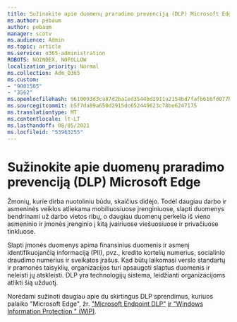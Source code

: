 ```yaml
---
title: Sužinokite apie duomenų praradimo prevenciją (DLP) Microsoft Edge
ms.author: pebaum
author: pebaum
manager: scotv
ms.audience: Admin
ms.topic: article
ms.service: o365-administration
ROBOTS: NOINDEX, NOFOLLOW
localization_priority: Normal
ms.collection: Adm_O365
ms.custom:
- "9001505"
- "3562"
ms.openlocfilehash: 9610093d3ca87d2ba1ed3544bd2911a2154bd7fafb616fd077b42d5cce6c49fb
ms.sourcegitcommit: b5f7da89a650d2915dc652449623c78be6247175
ms.translationtype: MT
ms.contentlocale: lt-LT
ms.lasthandoff: 08/05/2021
ms.locfileid: "53963255"
---
```

# <a name="learn-about-data-loss-prevention-dlp-in-microsoft-edge"></a>Sužinokite apie duomenų praradimo prevenciją (DLP) Microsoft Edge

Žmonių, kurie dirba nuotoliniu būdu, skaičius didėjo. Todėl daugiau darbo ir asmeninės veiklos atliekama mobiliuosiuose įrenginiuose, slapti duomenys bendrinami už darbo vietos ribų, o daugiau duomenų perkelia iš vieno asmeninio ir įmonės įrenginio į kitą įvairiuose viešuosiuose ir privačiuose tinkluose.

Slapti įmonės duomenys apima finansinius duomenis ir asmenį identifikuojančią informaciją (PII), pvz., kredito kortelių numerius, socialinio draudimo numerius ir sveikatos įrašus. Kad būtų laikomasi verslo standartų ir pramonės taisyklių, organizacijos turi apsaugoti slaptus duomenis ir neleisti jų atskleisti. DLP yra technologijų sistema, leidžianti organizacijoms atlikti šią užduotį.

Norėdami sužinoti daugiau apie du skirtingus DLP sprendimus, kuriuos palaiko "Microsoft Edge", žr. ["Microsoft Endpoint DLP"](https://go.microsoft.com/fwlink/?linkid=2151765) [ir "Windows Information Protection " (WIP)](https://go.microsoft.com/fwlink/?linkid=2151766).